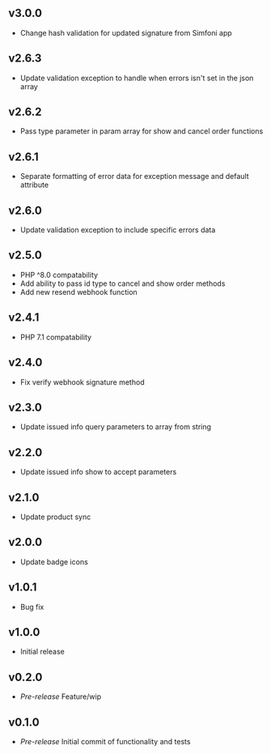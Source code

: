 ## v3.0.0

+ Change hash validation for updated signature from Simfoni app

## v2.6.3

+ Update validation exception to handle when errors isn't set in the json array

## v2.6.2

+ Pass type parameter in param array for show and cancel order functions 

## v2.6.1

+ Separate formatting of error data for exception message and default attribute

## v2.6.0

+ Update validation exception to include specific errors data

## v2.5.0

+ PHP ^8.0 compatability
+ Add ability to pass id type to cancel and show order methods
+ Add new resend webhook function

## v2.4.1

+ PHP 7.1 compatability

## v2.4.0

+ Fix verify webhook signature method

## v2.3.0

+ Update issued info query parameters to array from string

## v2.2.0

+ Update issued info show to accept parameters

## v2.1.0

+ Update product sync

## v2.0.0

+ Update badge icons

## v1.0.1

+ Bug fix

## v1.0.0

+ Initial release

## v0.2.0

+ *Pre-release* Feature/wip

## v0.1.0

+ *Pre-release* Initial commit of functionality and tests
